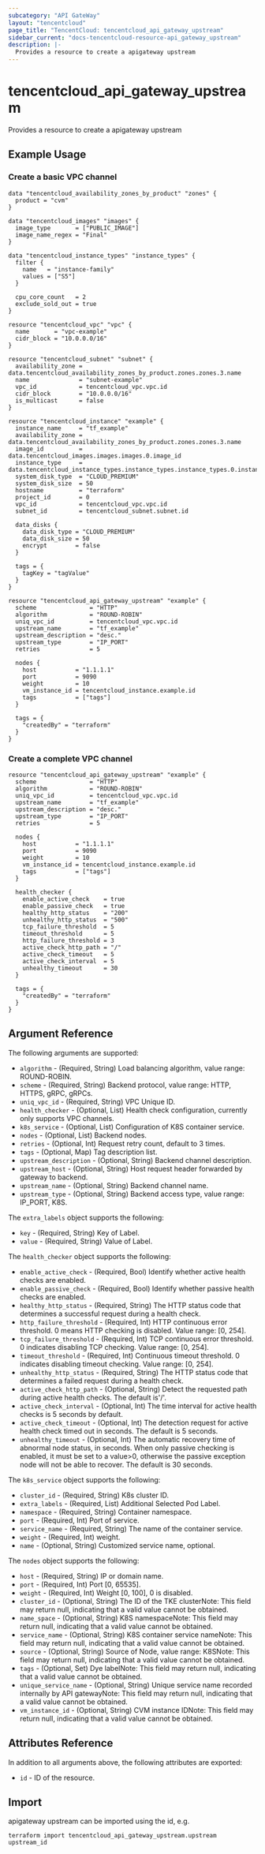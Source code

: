 ```yaml
---
subcategory: "API GateWay"
layout: "tencentcloud"
page_title: "TencentCloud: tencentcloud_api_gateway_upstream"
sidebar_current: "docs-tencentcloud-resource-api_gateway_upstream"
description: |-
  Provides a resource to create a apigateway upstream
---
```


# tencentcloud_api_gateway_upstream

Provides a resource to create a apigateway upstream

## Example Usage

### Create a basic VPC channel

```hcl
data "tencentcloud_availability_zones_by_product" "zones" {
  product = "cvm"
}

data "tencentcloud_images" "images" {
  image_type       = ["PUBLIC_IMAGE"]
  image_name_regex = "Final"
}

data "tencentcloud_instance_types" "instance_types" {
  filter {
    name   = "instance-family"
    values = ["S5"]
  }

  cpu_core_count   = 2
  exclude_sold_out = true
}

resource "tencentcloud_vpc" "vpc" {
  name       = "vpc-example"
  cidr_block = "10.0.0.0/16"
}

resource "tencentcloud_subnet" "subnet" {
  availability_zone = data.tencentcloud_availability_zones_by_product.zones.zones.3.name
  name              = "subnet-example"
  vpc_id            = tencentcloud_vpc.vpc.id
  cidr_block        = "10.0.0.0/16"
  is_multicast      = false
}

resource "tencentcloud_instance" "example" {
  instance_name     = "tf_example"
  availability_zone = data.tencentcloud_availability_zones_by_product.zones.zones.3.name
  image_id          = data.tencentcloud_images.images.images.0.image_id
  instance_type     = data.tencentcloud_instance_types.instance_types.instance_types.0.instance_type
  system_disk_type  = "CLOUD_PREMIUM"
  system_disk_size  = 50
  hostname          = "terraform"
  project_id        = 0
  vpc_id            = tencentcloud_vpc.vpc.id
  subnet_id         = tencentcloud_subnet.subnet.id

  data_disks {
    data_disk_type = "CLOUD_PREMIUM"
    data_disk_size = 50
    encrypt        = false
  }

  tags = {
    tagKey = "tagValue"
  }
}

resource "tencentcloud_api_gateway_upstream" "example" {
  scheme               = "HTTP"
  algorithm            = "ROUND-ROBIN"
  uniq_vpc_id          = tencentcloud_vpc.vpc.id
  upstream_name        = "tf_example"
  upstream_description = "desc."
  upstream_type        = "IP_PORT"
  retries              = 5

  nodes {
    host           = "1.1.1.1"
    port           = 9090
    weight         = 10
    vm_instance_id = tencentcloud_instance.example.id
    tags           = ["tags"]
  }

  tags = {
    "createdBy" = "terraform"
  }
}
```

### Create a complete VPC channel

```hcl
resource "tencentcloud_api_gateway_upstream" "example" {
  scheme               = "HTTP"
  algorithm            = "ROUND-ROBIN"
  uniq_vpc_id          = tencentcloud_vpc.vpc.id
  upstream_name        = "tf_example"
  upstream_description = "desc."
  upstream_type        = "IP_PORT"
  retries              = 5

  nodes {
    host           = "1.1.1.1"
    port           = 9090
    weight         = 10
    vm_instance_id = tencentcloud_instance.example.id
    tags           = ["tags"]
  }

  health_checker {
    enable_active_check    = true
    enable_passive_check   = true
    healthy_http_status    = "200"
    unhealthy_http_status  = "500"
    tcp_failure_threshold  = 5
    timeout_threshold      = 5
    http_failure_threshold = 3
    active_check_http_path = "/"
    active_check_timeout   = 5
    active_check_interval  = 5
    unhealthy_timeout      = 30
  }

  tags = {
    "createdBy" = "terraform"
  }
}
```

## Argument Reference

The following arguments are supported:

* `algorithm` - (Required, String) Load balancing algorithm, value range: ROUND-ROBIN.
* `scheme` - (Required, String) Backend protocol, value range: HTTP, HTTPS, gRPC, gRPCs.
* `uniq_vpc_id` - (Required, String) VPC Unique ID.
* `health_checker` - (Optional, List) Health check configuration, currently only supports VPC channels.
* `k8s_service` - (Optional, List) Configuration of K8S container service.
* `nodes` - (Optional, List) Backend nodes.
* `retries` - (Optional, Int) Request retry count, default to 3 times.
* `tags` - (Optional, Map) Tag description list.
* `upstream_description` - (Optional, String) Backend channel description.
* `upstream_host` - (Optional, String) Host request header forwarded by gateway to backend.
* `upstream_name` - (Optional, String) Backend channel name.
* `upstream_type` - (Optional, String) Backend access type, value range: IP_PORT, K8S.

The `extra_labels` object supports the following:

* `key` - (Required, String) Key of Label.
* `value` - (Required, String) Value of Label.

The `health_checker` object supports the following:

* `enable_active_check` - (Required, Bool) Identify whether active health checks are enabled.
* `enable_passive_check` - (Required, Bool) Identify whether passive health checks are enabled.
* `healthy_http_status` - (Required, String) The HTTP status code that determines a successful request during a health check.
* `http_failure_threshold` - (Required, Int) HTTP continuous error threshold. 0 means HTTP checking is disabled. Value range: [0, 254].
* `tcp_failure_threshold` - (Required, Int) TCP continuous error threshold. 0 indicates disabling TCP checking. Value range: [0, 254].
* `timeout_threshold` - (Required, Int) Continuous timeout threshold. 0 indicates disabling timeout checking. Value range: [0, 254].
* `unhealthy_http_status` - (Required, String) The HTTP status code that determines a failed request during a health check.
* `active_check_http_path` - (Optional, String) Detect the requested path during active health checks. The default is&#39;/&#39;.
* `active_check_interval` - (Optional, Int) The time interval for active health checks is 5 seconds by default.
* `active_check_timeout` - (Optional, Int) The detection request for active health check timed out in seconds. The default is 5 seconds.
* `unhealthy_timeout` - (Optional, Int) The automatic recovery time of abnormal node status, in seconds. When only passive checking is enabled, it must be set to a value&gt;0, otherwise the passive exception node will not be able to recover. The default is 30 seconds.

The `k8s_service` object supports the following:

* `cluster_id` - (Required, String) K8s cluster ID.
* `extra_labels` - (Required, List) Additional Selected Pod Label.
* `namespace` - (Required, String) Container namespace.
* `port` - (Required, Int) Port of service.
* `service_name` - (Required, String) The name of the container service.
* `weight` - (Required, Int) weight.
* `name` - (Optional, String) Customized service name, optional.

The `nodes` object supports the following:

* `host` - (Required, String) IP or domain name.
* `port` - (Required, Int) Port [0, 65535].
* `weight` - (Required, Int) Weight [0, 100], 0 is disabled.
* `cluster_id` - (Optional, String) The ID of the TKE clusterNote: This field may return null, indicating that a valid value cannot be obtained.
* `name_space` - (Optional, String) K8S namespaceNote: This field may return null, indicating that a valid value cannot be obtained.
* `service_name` - (Optional, String) K8S container service nameNote: This field may return null, indicating that a valid value cannot be obtained.
* `source` - (Optional, String) Source of Node, value range: K8SNote: This field may return null, indicating that a valid value cannot be obtained.
* `tags` - (Optional, Set) Dye labelNote: This field may return null, indicating that a valid value cannot be obtained.
* `unique_service_name` - (Optional, String) Unique service name recorded internally by API gatewayNote: This field may return null, indicating that a valid value cannot be obtained.
* `vm_instance_id` - (Optional, String) CVM instance IDNote: This field may return null, indicating that a valid value cannot be obtained.

## Attributes Reference

In addition to all arguments above, the following attributes are exported:

* `id` - ID of the resource.



## Import

apigateway upstream can be imported using the id, e.g.

```
terraform import tencentcloud_api_gateway_upstream.upstream upstream_id
```


